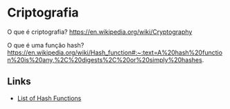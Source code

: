 # Criptografia

O que é criptografia? https://en.wikipedia.org/wiki/Cryptography

O que é uma função hash? https://en.wikipedia.org/wiki/Hash_function#:~:text=A%20hash%20function%20is%20any,%2C%20digests%2C%20or%20simply%20hashes.

## Links
- [List of Hash Functions](https://en.wikipedia.org/wiki/List_of_hash_functions)
